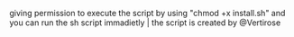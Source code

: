 giving permission to execute the script by using "chmod +x install.sh" and you can run the sh script immadietly | 
the script is created by @Vertirose
